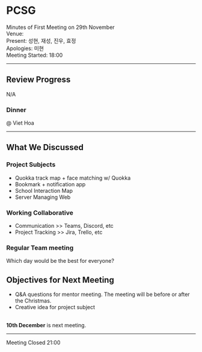 # PCSG
Minutes of First Meeting on 29th November
<br>Venue: 
<br>Present: 성현, 재성, 진우, 효정 
<br>Apologies: 미현
<br>Meeting Started: 18:00 

___

## Review Progress
N/A

### Dinner
@ Viet Hoa

--- 

## What We Discussed
### Project Subjects
+ Quokka track map + face matching w/ Quokka
+ Bookmark + notification app
+ School Interaction Map
+ Server Managing Web

### Working Collaborative
+ Communication >> Teams, Discord, etc
+ Project Tracking >> Jira, Trello, etc

### Regular Team meeting
Which day would be the best for everyone?

## Objectives for Next Meeting
+ Q&A questions for mentor meeting. The meeting will be before or after the Christmas.
+ Creative idea for project subject

<br> **10th December** is next meeting.
___

Meeting Closed 21:00
